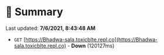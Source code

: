 # 📖 Summary
Last updated: **7/6/2021, 8:43:48 AM**

- `GET` [https://Bhadwa-sala.toxicblte.repl.co](https://Bhadwa-sala.toxicblte.repl.co) - **Down** (120127ms)
